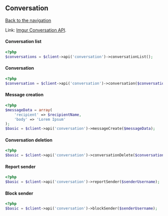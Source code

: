 ## Conversation
[Back to the navigation](index.md)

Link: [Imgur Conversation API](https://api.imgur.com/endpoints/conversation).


#### Conversation list

```php
<?php
$conversations = $client->api('conversation')->conversationList();
```

#### Conversation

```php
<?php
$conversation = $client->api('conversation')->conversation($conversationId);
```

#### Message creation

```php
<?php 
$messageData = array(
    'recipient' => $recipientName,
    'body' => 'Lorem Ipsum'
);
$basic = $client->api('conversation')->messageCreate($messageData);
```

#### Conversation deletion

```php
<?php
$basic = $client->api('conversation')->conversationDelete($conversationId);
```

#### Report sender

```php
<?php
$basic = $client->api('conversation')->reportSender($senderUsername);
```

#### Block sender

```php
<?php
$basic = $client->api('conversation')->blockSender($senderUsername);
```